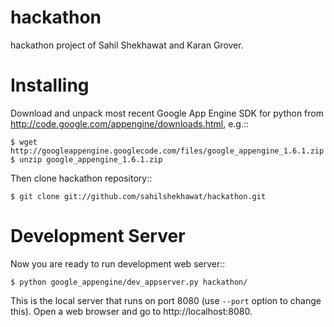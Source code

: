 hackathon
=========

hackathon project of Sahil Shekhawat and Karan Grover.

Installing
==========

Download and unpack most recent Google App Engine SDK for python from
http://code.google.com/appengine/downloads.html, e.g.::

    $ wget http://googleappengine.googlecode.com/files/google_appengine_1.6.1.zip
    $ unzip google_appengine_1.6.1.zip

Then clone hackathon repository::

    $ git clone git://github.com/sahilshekhawat/hackathon.git


Development Server
==================

Now you are ready to run development web server::

    $ python google_appengine/dev_appserver.py hackathon/

This is the local server that runs on port 8080 (use ``--port`` option to 
change this). Open a web browser and go to http://localhost:8080.

